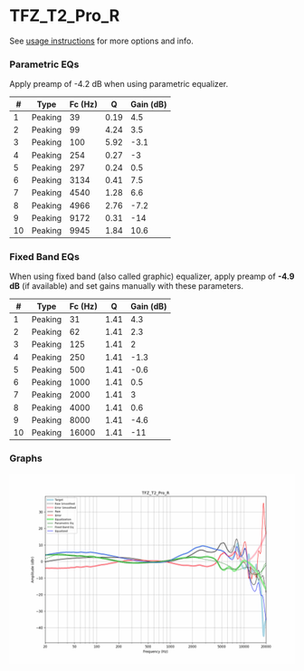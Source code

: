 # TFZ_T2_Pro_R
See [usage instructions](https://github.com/jaakkopasanen/AutoEq#usage) for more options and info.

### Parametric EQs
Apply preamp of -4.2 dB when using parametric equalizer.

|   # | Type    |   Fc (Hz) |    Q |   Gain (dB) |
|-----|---------|-----------|------|-------------|
|   1 | Peaking |        39 | 0.19 |         4.5 |
|   2 | Peaking |        99 | 4.24 |         3.5 |
|   3 | Peaking |       100 | 5.92 |        -3.1 |
|   4 | Peaking |       254 | 0.27 |        -3   |
|   5 | Peaking |       297 | 0.24 |         0.5 |
|   6 | Peaking |      3134 | 0.41 |         7.5 |
|   7 | Peaking |      4540 | 1.28 |         6.6 |
|   8 | Peaking |      4966 | 2.76 |        -7.2 |
|   9 | Peaking |      9172 | 0.31 |       -14   |
|  10 | Peaking |      9945 | 1.84 |        10.6 |

### Fixed Band EQs
When using fixed band (also called graphic) equalizer, apply preamp of **-4.9 dB** (if available) and set gains manually with these parameters.

|   # | Type    |   Fc (Hz) |    Q |   Gain (dB) |
|-----|---------|-----------|------|-------------|
|   1 | Peaking |        31 | 1.41 |         4.3 |
|   2 | Peaking |        62 | 1.41 |         2.3 |
|   3 | Peaking |       125 | 1.41 |         2   |
|   4 | Peaking |       250 | 1.41 |        -1.3 |
|   5 | Peaking |       500 | 1.41 |        -0.6 |
|   6 | Peaking |      1000 | 1.41 |         0.5 |
|   7 | Peaking |      2000 | 1.41 |         3   |
|   8 | Peaking |      4000 | 1.41 |         0.6 |
|   9 | Peaking |      8000 | 1.41 |        -4.6 |
|  10 | Peaking |     16000 | 1.41 |       -11   |

### Graphs
![](./TFZ_T2_Pro_R.png)
